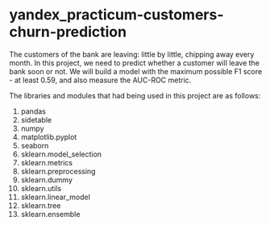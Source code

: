 # yandex_practicum-customers-churn-prediction
The customers of the bank are leaving: little by little, chipping away every month. In this project, we need to predict whether a customer will leave the bank soon or not. We will build a model with the maximum possible F1 score - at least 0.59, and also measure the AUC-ROC metric.

The libraries and modules that had being used in this project are as follows:
1. pandas
2. sidetable
3. numpy
4. matplotlib.pyplot
5. seaborn
6. sklearn.model_selection
7. sklearn.metrics
8. sklearn.preprocessing
9. sklearn.dummy
10. sklearn.utils
11. sklearn.linear_model
12. sklearn.tree
13. sklearn.ensemble
